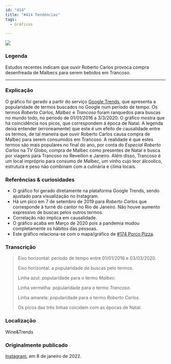 ```yaml
---
id: "414"
title: "#414 Tendências"
tags:
  - Gráficos

---
```


![](https://bebiodicionario-com.s3.amazonaws.com/media/posts/202201/271422811_305474944848364_2507896698998156167_n_18253072342075189.jpg)
### Legenda
Estudos recentes indicam que ouvir Roberto Carlos provoca compra desenfreada de Malbecs para serem bebidos em Trancoso.

---

### Explicação
O gráfico foi gerado a partir do serviço [Google Trends](https://trends.google.com/trends/), que apresenta a popularidade de termos buscados no Google num período de tempo. Os termos *Roberto Carlos, Malbec* e *Trancoso* foram ranquedos para buscas no mundo todo, no período de 01/01/2016 a 3/3/2020. O gráfico mostra que há coincidência nos picos, que correspondem á época de Natal. A legenda deixa entender (erroneamente) que este é um efeito de causalidade entre os termos, de tal maneira que ouvir Roberto Carlos causa compra de Malbec para serem consumidos em Trancoso. A realidade é que estes termos são mais populares no final do ano, por conta do *Especial Roberto Carlos* na TV Globo, compra de Malbec como presentes de Natal e busca por viagens para Trancoso no Reveillon e Janeiro. Além disso, Trancoso é um local impróprio para consumo de Malbec, um vinho cujo teor álcoolico, estrutura e peso não combinam com a culinária e clima locais.

### Referências & curiosidades
- O gráfico foi gerado diretamente na plataforma Google Trends, sendo ajustado para visualização no Instagram.
- Há um pico em 7 de setembro de 2019 para *Roberto Carlos* que corresponde à turnê do cantor no Rio de Janeiro. Não houve aumento expressivo de buscas pelos outros termos.
- Correlação não implica em causalidade.
- O gráfico acaba em Março de 2020 pois a pandemia mudou completamente os hábitos das pessoas.
- Este gráfico relaciona-se com o mapa/gráfico de [#174 Porco Pizza](174/).

### Transcrição
> Eixo horizontal: período de tempo entre 01/01/2016 e 03/03/2020.
> 
> Eixo horizontal: a popularidade de buscas pelo termos.
> 
> Linha azul: popularidade para o termo *Malbec*.
> 
> Linha vermelha: popularidade para o termo *Trancoso*.
> 
> Linha amarela: popularidade para o termo *Roberto Carlos*.
> 
> Os picos das três linhas coicidem com as épocas de Natal.

### Localização
Wine&Trends

### Originalmente publicado 
[Instagram](https://www.instagram.com/p/CYeJpzErU-W/), em 8 de janeiro de 2022.
